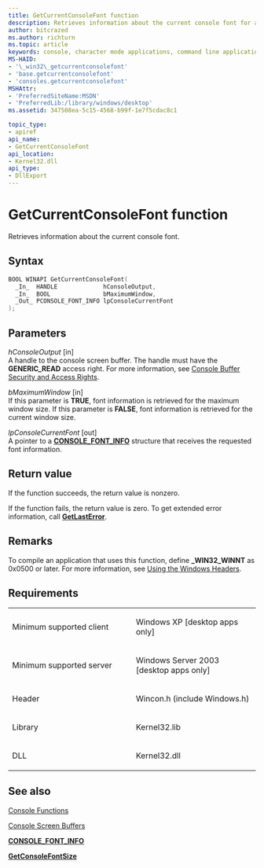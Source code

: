 ```yaml
---
title: GetCurrentConsoleFont function
description: Retrieves information about the current console font for a specified console screen buffer.
author: bitcrazed
ms.author: richturn
ms.topic: article
keywords: console, character mode applications, command line applications, terminal applications, console api
MS-HAID:
- '\_win32\_getcurrentconsolefont'
- 'base.getcurrentconsolefont'
- 'consoles.getcurrentconsolefont'
MSHAttr:
- 'PreferredSiteName:MSDN'
- 'PreferredLib:/library/windows/desktop'
ms.assetid: 347508ea-5c15-4568-b99f-1e7f5cdac8c1

topic_type:
- apiref
api_name:
- GetCurrentConsoleFont
api_location:
- Kernel32.dll
api_type:
- DllExport
---
```


# GetCurrentConsoleFont function


Retrieves information about the current console font.

Syntax
------

```C
BOOL WINAPI GetCurrentConsoleFont(
  _In_  HANDLE             hConsoleOutput,
  _In_  BOOL               bMaximumWindow,
  _Out_ PCONSOLE_FONT_INFO lpConsoleCurrentFont
);
```

Parameters
----------

*hConsoleOutput* \[in\]  
A handle to the console screen buffer. The handle must have the **GENERIC\_READ** access right. For more information, see [Console Buffer Security and Access Rights](console-buffer-security-and-access-rights.md).

*bMaximumWindow* \[in\]  
If this parameter is **TRUE**, font information is retrieved for the maximum window size. If this parameter is **FALSE**, font information is retrieved for the current window size.

*lpConsoleCurrentFont* \[out\]  
A pointer to a [**CONSOLE\_FONT\_INFO**](console-font-info-str.md) structure that receives the requested font information.

Return value
------------

If the function succeeds, the return value is nonzero.

If the function fails, the return value is zero. To get extended error information, call [**GetLastError**](https://msdn.microsoft.com/library/windows/desktop/ms679360).

Remarks
-------

To compile an application that uses this function, define **\_WIN32\_WINNT** as 0x0500 or later. For more information, see [Using the Windows Headers](https://msdn.microsoft.com/library/windows/desktop/aa383745).

Requirements
------------

<table>
<colgroup>
<col width="50%" />
<col width="50%" />
</colgroup>
<tbody>
<tr class="odd">
<td><p>Minimum supported client</p></td>
<td><p>Windows XP [desktop apps only]</p></td>
</tr>
<tr class="even">
<td><p>Minimum supported server</p></td>
<td><p>Windows Server 2003 [desktop apps only]</p></td>
</tr>
<tr class="odd">
<td><p>Header</p></td>
<td>Wincon.h (include Windows.h)</td>
</tr>
<tr class="even">
<td><p>Library</p></td>
<td>Kernel32.lib</td>
</tr>
<tr class="odd">
<td><p>DLL</p></td>
<td>Kernel32.dll</td>
</tr>
<tr class="even">
</tr>
<tr class="odd">
</tr>
<tr class="even">
</tr>
</tbody>
</table>

## <span id="see_also"></span>See also


[Console Functions](console-functions.md)

[Console Screen Buffers](console-screen-buffers.md)

[**CONSOLE\_FONT\_INFO**](console-font-info-str.md)

[**GetConsoleFontSize**](getconsolefontsize.md)

 

 




